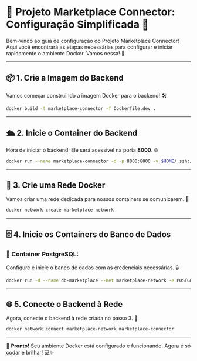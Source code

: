 # 🌟 Projeto Marketplace Connector: Configuração Simplificada 🚀

Bem-vindo ao guia de configuração do Projeto Marketplace Connector! Aqui você encontrará as etapas necessárias para configurar e iniciar rapidamente o ambiente Docker. Vamos nessa! 💪

---

## 📦 1. Crie a Imagem do Backend

Vamos começar construindo a imagem Docker para o backend! 🛠️

```bash
docker build -t marketplace-connector -f Dockerfile.dev .
```

---

## 🛳️ 2. Inicie o Container do Backend

Hora de iniciar o backend! Ele será acessível na porta **8000**. 🌐

```bash
docker run --name marketplace-connector -d -p 8000:8000 -v $HOME/.ssh:/root/.ssh -v $(pwd):/application marketplace-connector
```

---

## 🔗 3. Crie uma Rede Docker

Vamos criar uma rede dedicada para nossos containers se comunicarem. 📡

```bash
docker network create marketplace-network
```

---

## 🗄️ 4. Inicie os Containers do Banco de Dados

### 🐘 Container PostgreSQL:
Configure e inicie o banco de dados com as credenciais necessárias. 🔒

```bash
docker run -d --name db-marketplace --net marketplace-network -e POSTGRES_PASSWORD=root postgres
```

---

## 🌐 5. Conecte o Backend à Rede

Agora, conecte o backend à rede criada no passo 3. 🚦

```bash
docker network connect marketplace-network marketplace-connector
```

---

🎉 **Pronto!** Seu ambiente Docker está configurado e funcionando. Agora é só codar e brilhar! 💻✨